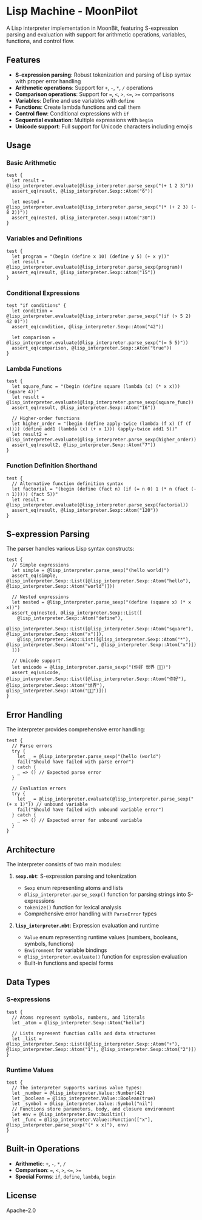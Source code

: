 # Lisp Machine - MoonPilot

A Lisp interpreter implementation in MoonBit, featuring S-expression parsing and evaluation with support for arithmetic operations, variables, functions, and control flow.

## Features

- **S-expression parsing**: Robust tokenization and parsing of Lisp syntax with proper error handling
- **Arithmetic operations**: Support for `+`, `-`, `*`, `/` operations
- **Comparison operations**: Support for `=`, `<`, `>`, `<=`, `>=` comparisons  
- **Variables**: Define and use variables with `define`
- **Functions**: Create lambda functions and call them
- **Control flow**: Conditional expressions with `if`
- **Sequential evaluation**: Multiple expressions with `begin`
- **Unicode support**: Full support for Unicode characters including emojis

## Usage

### Basic Arithmetic

```moonbit
test {
  let result = @lisp_interpreter.evaluate(@lisp_interpreter.parse_sexp("(+ 1 2 3)"))
  assert_eq(result, @lisp_interpreter.Sexp::Atom("6"))
  
  let nested = @lisp_interpreter.evaluate(@lisp_interpreter.parse_sexp("(* (+ 2 3) (- 8 2))"))
  assert_eq(nested, @lisp_interpreter.Sexp::Atom("30"))
}
```

### Variables and Definitions

```moonbit
test {
  let program = "(begin (define x 10) (define y 5) (+ x y))"
  let result = @lisp_interpreter.evaluate(@lisp_interpreter.parse_sexp(program))
  assert_eq(result, @lisp_interpreter.Sexp::Atom("15"))
}
```

### Conditional Expressions

```moonbit
test "if conditions" {
  let condition = @lisp_interpreter.evaluate(@lisp_interpreter.parse_sexp("(if (> 5 2) 42 0)"))
  assert_eq(condition, @lisp_interpreter.Sexp::Atom("42"))
  
  let comparison = @lisp_interpreter.evaluate(@lisp_interpreter.parse_sexp("(= 5 5)"))
  assert_eq(comparison, @lisp_interpreter.Sexp::Atom("true"))
}
```

### Lambda Functions

```moonbit
test {
  let square_func = "(begin (define square (lambda (x) (* x x))) (square 4))"
  let result = @lisp_interpreter.evaluate(@lisp_interpreter.parse_sexp(square_func))
  assert_eq(result, @lisp_interpreter.Sexp::Atom("16"))
  
  // Higher-order functions
  let higher_order = "(begin (define apply-twice (lambda (f x) (f (f x)))) (define add1 (lambda (x) (+ x 1))) (apply-twice add1 5))"
  let result2 = @lisp_interpreter.evaluate(@lisp_interpreter.parse_sexp(higher_order))
  assert_eq(result2, @lisp_interpreter.Sexp::Atom("7"))
}
```

### Function Definition Shorthand

```moonbit
test {
  // Alternative function definition syntax
  let factorial = "(begin (define (fact n) (if (= n 0) 1 (* n (fact (- n 1))))) (fact 5))"
  let result = @lisp_interpreter.evaluate(@lisp_interpreter.parse_sexp(factorial))
  assert_eq(result, @lisp_interpreter.Sexp::Atom("120"))
}
```

## S-expression Parsing

The parser handles various Lisp syntax constructs:

```moonbit
test {
  // Simple expressions
  let simple = @lisp_interpreter.parse_sexp("(hello world)")
  assert_eq(simple, @lisp_interpreter.Sexp::List([@lisp_interpreter.Sexp::Atom("hello"), @lisp_interpreter.Sexp::Atom("world")]))
  
  // Nested expressions
  let nested = @lisp_interpreter.parse_sexp("(define (square x) (* x x))")
  assert_eq(nested, @lisp_interpreter.Sexp::List([
    @lisp_interpreter.Sexp::Atom("define"),
    @lisp_interpreter.Sexp::List([@lisp_interpreter.Sexp::Atom("square"), @lisp_interpreter.Sexp::Atom("x")]),
    @lisp_interpreter.Sexp::List([@lisp_interpreter.Sexp::Atom("*"), @lisp_interpreter.Sexp::Atom("x"), @lisp_interpreter.Sexp::Atom("x")])
  ]))
  
  // Unicode support
  let unicode = @lisp_interpreter.parse_sexp("(你好 世界 👋🏻)")
  assert_eq(unicode, @lisp_interpreter.Sexp::List([@lisp_interpreter.Sexp::Atom("你好"), @lisp_interpreter.Sexp::Atom("世界"), @lisp_interpreter.Sexp::Atom("👋🏻")]))
}
```

## Error Handling

The interpreter provides comprehensive error handling:

```moonbit
test {
  // Parse errors
  try {
    let _ = @lisp_interpreter.parse_sexp("(hello (world")
    fail("Should have failed with parse error")
  } catch {
    _ => () // Expected parse error
  }
  
  // Evaluation errors  
  try {
    let _ = @lisp_interpreter.evaluate(@lisp_interpreter.parse_sexp("(+ x 1)")) // unbound variable
    fail("Should have failed with unbound variable error")
  } catch {
    _ => () // Expected error for unbound variable
  }
}
```

## Architecture

The interpreter consists of two main modules:

1. **`sexp.mbt`**: S-expression parsing and tokenization
   - `Sexp` enum representing atoms and lists
   - `@lisp_interpreter.parse_sexp()` function for parsing strings into S-expressions
   - `tokenize()` function for lexical analysis
   - Comprehensive error handling with `ParseError` types

2. **`lisp_interpreter.mbt`**: Expression evaluation and runtime
   - `Value` enum representing runtime values (numbers, booleans, symbols, functions)
   - `Environment` for variable bindings
   - `@lisp_interpreter.evaluate()` function for expression evaluation
   - Built-in functions and special forms

## Data Types

### S-expressions
```moonbit
test {
  // Atoms represent symbols, numbers, and literals
  let _atom = @lisp_interpreter.Sexp::Atom("hello")
  
  // Lists represent function calls and data structures
  let _list = @lisp_interpreter.Sexp::List([@lisp_interpreter.Sexp::Atom("+"), @lisp_interpreter.Sexp::Atom("1"), @lisp_interpreter.Sexp::Atom("2")])
}
```

### Runtime Values
```moonbit
test {
  // The interpreter supports various value types:
  let _number = @lisp_interpreter.Value::Number(42)
  let _boolean = @lisp_interpreter.Value::Boolean(true)
  let _symbol = @lisp_interpreter.Value::Symbol("nil")
  // Functions store parameters, body, and closure environment
  let env = @lisp_interpreter.Env::builtin()
  let _func = @lisp_interpreter.Value::Function(["x"], @lisp_interpreter.parse_sexp("(* x x)"), env)
}
```

## Built-in Operations

- **Arithmetic**: `+`, `-`, `*`, `/`
- **Comparison**: `=`, `<`, `>`, `<=`, `>=`
- **Special Forms**: `if`, `define`, `lambda`, `begin`

## License

Apache-2.0
